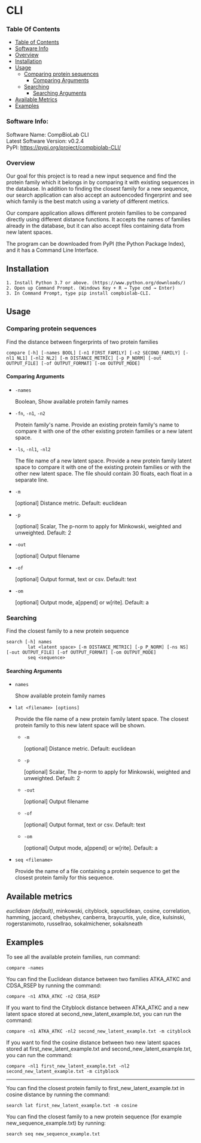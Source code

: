 # CLI

### Table Of Contents

- [Table of Contents](#table-of-contents)
- [Software Info](#software-info)
- [Overview](#overview)
- [Installation](#installation)
- [Usage](#usage)
    - [Comparing protein sequences](#comparing-protein-sequences)
        - [Comparing Arguments](#comparing-arguments)
    - [Searching](#searching)
        - [Searching Arguments](#searching-arguments)
- [Available Metrics](#available-metrics)
- [Examples](#examples)

### Software Info:

Software Name: CompBioLab CLI  
Latest Software Version: v0.2.4  
PyPI: https://pypi.org/project/compbiolab-CLI/

### Overview

Our goal for this project is to read a new input sequence and find the protein family which it belongs in by comparing it with existing sequences in the database. In addition to finding the closest family for a new sequence, our search application can also accept an autoencoded fingerprint and see which family is the best match using a variety of different metrics.

Our compare application allows different protein families to be compared directly using different distance functions.  It accepts the names of families already in the database, but it can also accept files containing data from new latent spaces. 

The program can be downloaded from PyPI (the Python Package Index), and it has a Command Line Interface.

## Installation

    1. Install Python 3.7 or above. (https://www.python.org/downloads/)  
    2. Open up Command Prompt. (Windows Key + R → Type cmd → Enter)
    3. In Command Prompt, type pip install compbiolab-CLI.

## Usage

### Comparing protein sequences

Find the distance between fingerprints of two protein families

    compare [-h] [-names BOOL] [-n1 FIRST_FAMILY] [-n2 SECOND_FAMILY] [-nl1 NL1] [-nl2 NL2] [-m DISTANCE_METRIC] [-p P_NORM] [-out OUTPUT_FILE] [-of OUTPUT_FORMAT] [-om OUTPUT_MODE]

#### Comparing Arguments

* `-names`

    Boolean, Show available protein family names

* `-fn`, `-n1`, `-n2`

    Protein family's name. Provide an existing protein family's name to compare it with one of the other existing protein families or a new latent space.
	
* `-ls`, `-nl1`, `-nl2`

    The file name of a new latent space. Provide a new protein family latent space to compare it with one of the existing protein families or with the other new latent space. The file should contain 30 floats, each float in a separate line.

* `-m`

    [optional] Distance metric. Default: euclidean

* `-p`

    [optional] Scalar, The p-norm to apply for Minkowski, weighted and unweighted. Default: 2

* `-out`

	[optional] Output filename

* `-of`

	[optional] Output format, text or csv. Default: text

* `-om`

	[optional] Output mode, a[ppend] or w[rite]. Default: a

### Searching

Find the closest family to a new protein sequence

    search [-h] names
		    lat <latent space> [-m DISTANCE_METRIC] [-p P_NORM] [-ns NS] [-out OUTPUT_FILE] [-of OUTPUT_FORMAT] [-om OUTPUT_MODE]
		    seq <sequence>

#### Searching Arguments

* `names`

    Show available protein family names

* `lat <filename> [options]`

    Provide the file name of a new protein family latent space. The closest protein family to this new latent space will be shown.

	* `-m`

    	[optional] Distance metric. Default: euclidean

	* `-p`

    	[optional] Scalar, The p-norm to apply for Minkowski, weighted and unweighted. Default: 2

	* `-out`

		[optional] Output filename

	* `-of`

		[optional] Output format, text or csv. Default: text

	* `-om`

		[optional] Output mode, a[ppend] or w[rite]. Default: a

* `seq <filename>`

    Provide the name of a file containing a protein sequence to get the closest protein family for this sequence.

## Available metrics

*euclidean (default)*, minkowski, cityblock, sqeuclidean, cosine, correlation, hamming, jaccard, chebyshev, canberra, braycurtis, yule, dice, kulsinski, rogerstanimoto, russellrao, sokalmichener, sokalsneath

## Examples

To see all the available protein families, run command:

    compare -names
        
You can find the Euclidean distance between two families ATKA_ATKC and CDSA_RSEP by running the command:

    compare -n1 ATKA_ATKC -n2 CDSA_RSEP
    
If you want to find the Cityblock distance between ATKA_ATKC and a new latent space stored at second_new_latent_example.txt, you can run the command:

    compare -n1 ATKA_ATKC -nl2 second_new_latent_example.txt -m cityblock
    
If you want to find the cosine distance between two new latent spaces stored at first_new_latent_example.txt and second_new_latent_example.txt, you can run the command:

    compare -nl1 first_new_latent_example.txt -nl2 second_new_latent_example.txt -m cityblock

---

You can find the closest protein family to first_new_latent_example.txt in cosine distance by running the command:

    search lat first_new_latent_example.txt -m cosine
    
You can find the closest family to a new protein sequence (for example new_sequence_example.txt) by running:

    search seq new_sequence_example.txt
